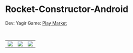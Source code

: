 # Rocket-Constructor-Android

Dev: Yagir
Game: <a href="https://play.google.com/store/apps/details?id=com.Yagir.inc.RocketConstuctor"> Play Market</a><br>

<br>
<table>
<tr>
<td><img src="https://play-lh.googleusercontent.com/zsBFHdEG8thFzmnJTamqZLz9zu3SKF2nGoHjtYwQoggv1aqRVDdGCeCTxFSOcAqngswL=w1745-h881-rw"></td>
<td><img src="https://play-lh.googleusercontent.com/vx0x0H3t-xBd7MHdS1F1RMd3sYL8SfqhLhakKWYSGJgsBqxULWgxJfrnMTWH_3VlNcWt=w1745-h881-rw"></td>
<td><img src="https://play-lh.googleusercontent.com/gq2O0_nKjKf-qgLdyrYePh2qvtZI6vQbobhfSF924xFT7Tj_zh1sBZQgUZvB0WWfrR8=w1745-h881-rw"></td>
</tr>
</table>
